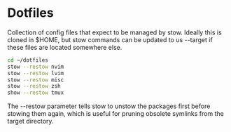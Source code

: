 # Dotfiles

Collection of config files that expect to be managed by stow.
Ideally this is cloned in $HOME, but stow commands can be updated to us --target if these files are located somewhere else.

```bash
cd ~/dotfiles
stow --restow nvim
stow --restow lvim
stow --restow misc
stow --restow zsh
show --restow tmux

```

The --restow parameter tells stow to unstow the packages first before stowing them again, which is useful for pruning obsolete symlinks from the target directory.

